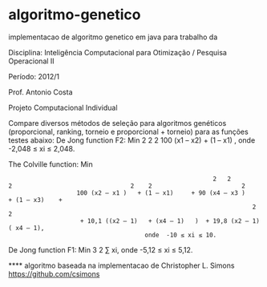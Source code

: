 algoritmo-genetico
==================

implementacao de algoritmo genetico em java para trabalho da 

Disciplina: Inteligência Computacional para Otimização / Pesquisa Operacional II

Período: 2012/1

Prof. Antonio Costa

Projeto Computacional Individual


Compare diversos métodos de seleção para algoritmos genéticos (proporcional, ranking, torneio e proporcional + torneio) para as funções testes abaixo:
De Jong function F2:  Min
                           	                     2            2                         2
                       		100 (x1 – x2)   + (1 – x1)  ,    onde   -2,048 ≤ xi ≤ 2,048.

The Colville function: Min

                                                             2   2                        2                                 2    2                         2                                     
                       100 (x2 – x1 )   + (1 – x1)     + 90 (x4 – x3 )    + (1 – x3)    + 
                                                                        2                         2   
                        + 10,1 ((x2 – 1)   + (x4 – 1)   )  + 19,8 (x2 – 1)( x4 – 1),           
                                          onde  -10 ≤ xi ≤ 10.

De Jong function F1: Min 
                3      2
  		∑ xi,               onde    -5,12  ≤ xi ≤ 5,12.



**** algoritmo baseada na implementacao de Christopher L. Simons https://github.com/csimons

